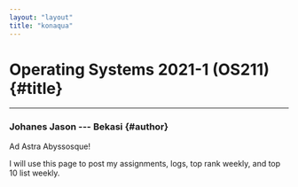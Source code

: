 ```yaml
---
layout: "layout"
title: "konaqua"
---
```


# Operating Systems 2021-1 (OS211) {#title}

---

### Johanes Jason --- Bekasi {#author}  


Ad Astra Abyssosque!  

I will use this page to post my assignments, logs, top rank weekly, and top 10 list weekly.

